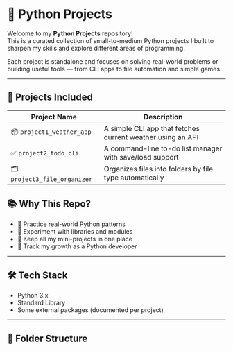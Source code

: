 # 🐍 Python Projects

Welcome to my **Python Projects** repository!  
This is a curated collection of small-to-medium Python projects I built to sharpen my skills and explore different areas of programming.

Each project is standalone and focuses on solving real-world problems or building useful tools — from CLI apps to file automation and simple games.

---

## 🚀 Projects Included

| Project Name           | Description                                              |
|------------------------|----------------------------------------------------------|
| 📦 `project1_weather_app`  | A simple CLI app that fetches current weather using an API |
| ✅ `project2_todo_cli`     | A command-line to-do list manager with save/load support     |
| 🗂️ `project3_file_organizer` | Organizes files into folders by file type automatically     

## 📚 Why This Repo?

- 🔁 Practice real-world Python patterns
- 🧪 Experiment with libraries and modules
- 📁 Keep all my mini-projects in one place
- 🎯 Track my growth as a Python developer

---

## 🛠️ Tech Stack

- Python 3.x
- Standard Library
- Some external packages (documented per project)

---

## 📂 Folder Structure

